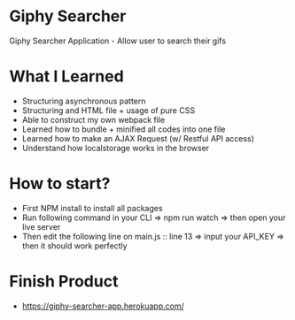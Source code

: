 # Giphy Searcher

Giphy Searcher Application - Allow user to search their gifs

# What I Learned

- Structuring asynchronous pattern
- Structuring and HTML file + usage of pure CSS
- Able to construct my own webpack file
- Learned how to bundle + minified all codes into one file
- Learned how to make an AJAX Request (w/ Restful API access)
- Understand how localstorage works in the browser

# How to start?

- First NPM install to install all packages
- Run following command in your CLI => npm run watch => then open your live server
- Then edit the following line on main.js :: line 13 => input your API_KEY => then it should work perfectly

# Finish Product

- https://giphy-searcher-app.herokuapp.com/
